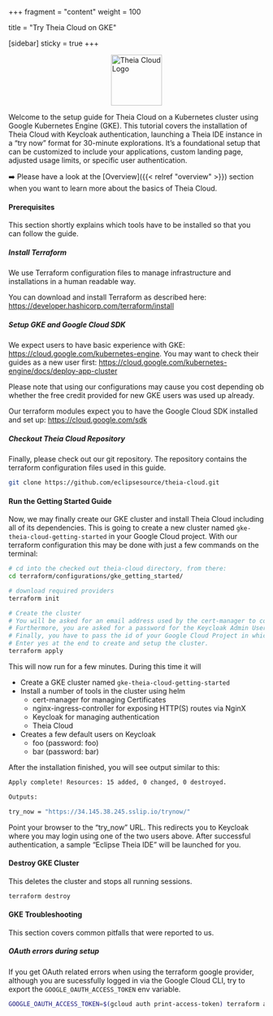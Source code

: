+++
fragment = "content"
weight = 100

title = "Try Theia Cloud on GKE"

[sidebar]
  sticky = true
+++

<img src="../../../images/logo.png" alt="Theia Cloud Logo" width="100" style="display: block; margin: auto;" />

Welcome to the setup guide for Theia Cloud on a Kubernetes cluster using Google Kubernetes Engine (GKE).
This tutorial covers the installation of Theia Cloud with Keycloak authentication, launching a Theia IDE instance in a “try now” format for 30-minute explorations.
It’s a foundational setup that can be customized to include your applications, custom landing page, adjusted usage limits, or specific user authentication.

➡️ Please have a look at the [Overview]({{< relref "overview" >}}) section when you want to learn more about the basics of Theia Cloud.

#### Prerequisites

This section shortly explains which tools have to be installed so that you can follow the guide.

##### Install Terraform

We use Terraform configuration files to manage infrastructure and installations in a human readable way.

You can download and install Terraform as described here: <https://developer.hashicorp.com/terraform/install>

##### Setup GKE and Google Cloud SDK

We expect users to have basic experience with GKE: <https://cloud.google.com/kubernetes-engine>.
You may want to check their guides as a new user first: <https://cloud.google.com/kubernetes-engine/docs/deploy-app-cluster>

Please note that using our configurations may cause you cost depending ob whether the free credit provided for new GKE users was used up already.

Our terraform modules expect you to have the Google Cloud SDK installed and set up: <https://cloud.google.com/sdk>

##### Checkout Theia Cloud Repository

Finally, please check out our git repository. The repository contains the terraform configuration files used in this guide.

```bash
git clone https://github.com/eclipsesource/theia-cloud.git
```

#### Run the Getting Started Guide

Now, we may finally create our GKE cluster and install Theia Cloud including all of its dependencies.
This is going to create a new cluster named `gke-theia-cloud-getting-started` in your Google Cloud project.
With our terraform configuration this may be done with just a few commands on the terminal:

```bash
# cd into the checked out theia-cloud directory, from there:
cd terraform/configurations/gke_getting_started/

# download required providers
terraform init

# Create the cluster
# You will be asked for an email address used by the cert-manager to contact you about expiring HTTPS certificates.
# Furthermore, you are asked for a password for the Keycloak Admin User, the Postgres DB and the Postgres Admin User.
# Finally, you have to pass the id of your Google Cloud Project in which the cluster will be created.
# Enter yes at the end to create and setup the cluster.
terraform apply
```

This will now run for a few minutes. During this time it will

- Create a GKE cluster named `gke-theia-cloud-getting-started`
- Install a number of tools in the cluster using helm
  - cert-manager for managing Certificates
  - nginx-ingress-controller for exposing HTTP(S) routes via NginX
  - Keycloak for managing authentication
  - Theia Cloud
- Creates a few default users on Keycloak
  - foo (password: foo)
  - bar (password: bar)

After the installation finished, you will see output similar to this:

```bash
Apply complete! Resources: 15 added, 0 changed, 0 destroyed.

Outputs:

try_now = "https://34.145.38.245.sslip.io/trynow/"
```

Point your browser to the “try_now” URL.
This redirects you to Keycloak where you may login using one of the two users above.
After successful authentication, a sample “Eclipse Theia IDE” will be launched for you.

#### Destroy GKE Cluster

This deletes the cluster and stops all running sessions.

```bash
terraform destroy
```

#### GKE Troubleshooting

This section covers common pitfalls that were reported to us.

##### OAuth errors during setup

If you get OAuth related errors when using the terraform google provider, although you are sucessfully logged in via the Google Cloud CLI, try to export the `GOOGLE_OAUTH_ACCESS_TOKEN` env variable.

```bash
GOOGLE_OAUTH_ACCESS_TOKEN=$(gcloud auth print-access-token) terraform apply
```
